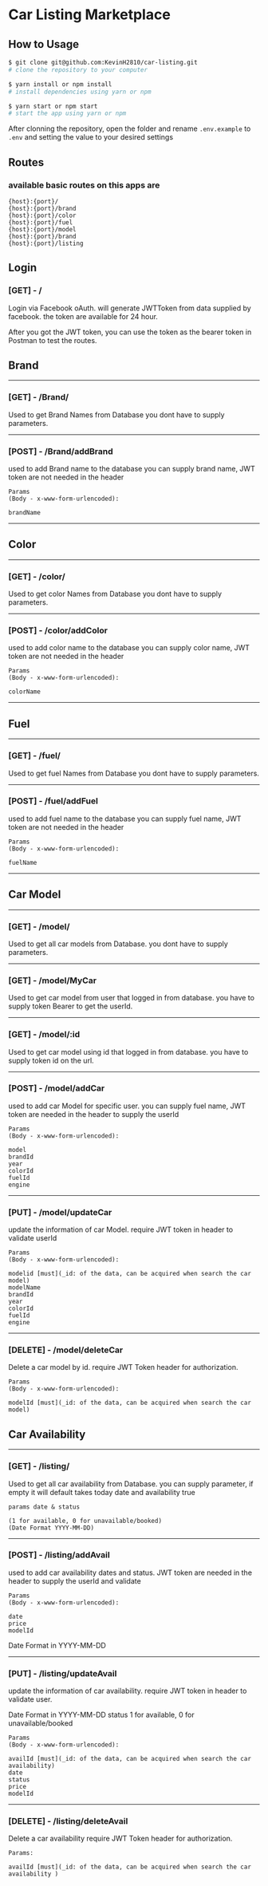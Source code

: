 # Car Listing Marketplace

## How to Usage

```bash
$ git clone git@github.com:KevinH2810/car-listing.git
# clone the repository to your computer

$ yarn install or npm install
# install dependencies using yarn or npm

$ yarn start or npm start
# start the app using yarn or npm
```
After clonning the repository, open the folder and rename ```.env.example``` to ```.env``` and setting the value to your desired settings
## Routes

### available basic routes on this apps are

```
{host}:{port}/
{host}:{port}/brand
{host}:{port}/color
{host}:{port}/fuel
{host}:{port}/model
{host}:{port}/brand
{host}:{port}/listing
```

## Login

### [GET] - /

Login via Facebook oAuth. will generate JWTToken from data supplied by facebook.
the token are available for 24 hour.

After you got the JWT token, you can use the token as the bearer token in Postman to test the routes.

## Brand

---
### [GET] - /Brand/

Used to get Brand Names from Database
you dont have to supply parameters.

---
### [POST] - /Brand/addBrand
used to add Brand name to the database
you can supply brand name, JWT token are not needed in the header

```
Params 
(Body - x-www-form-urlencoded):
 
brandName
```

---

## Color

---
### [GET] - /color/

Used to get color Names from Database
you dont have to supply parameters.

---
### [POST] - /color/addColor
used to add color name to the database
you can supply color name, JWT token are not needed in the header

```
Params 
(Body - x-www-form-urlencoded):
 
colorName
```
---

## Fuel
---
### [GET] - /fuel/

Used to get fuel Names from Database
you dont have to supply parameters.

---
### [POST] - /fuel/addFuel
used to add fuel name to the database
you can supply fuel name, JWT token are not needed in the header

```
Params 
(Body - x-www-form-urlencoded):
 
fuelName
```
---

## Car Model
---
### [GET] - /model/

Used to get all car models from Database.
you dont have to supply parameters.

---
### [GET] - /model/MyCar

Used to get car model from user that logged in from database.
you have to supply token Bearer to get the userId.

---
### [GET] - /model/:id

Used to get car model using id that logged in from database.
you have to supply token id on the url.

---
### [POST] - /model/addCar
used to add car Model for specific user. 
you can supply fuel name, JWT token are needed in the header to supply the userId

```
Params 
(Body - x-www-form-urlencoded):
 
model
brandId
year
colorId
fuelId
engine
```

---
### [PUT] - /model/updateCar
update the information of car Model.
require JWT token in header to validate userId

```
Params 
(Body - x-www-form-urlencoded):

modelid [must](_id: of the data, can be acquired when search the car model)
modelName
brandId
year
colorId
fuelId
engine
```

---
### [DELETE] - /model/deleteCar
Delete a car model by id.
require JWT Token header for authorization.

```
Params 
(Body - x-www-form-urlencoded):

modelId [must](_id: of the data, can be acquired when search the car model)
```

## Car Availability
---
### [GET] - /listing/

Used to get all car availability from Database.
you can supply parameter, if empty it will default takes today date and availability true

```
params date & status 

(1 for available, 0 for unavailable/booked) 
(Date Format YYYY-MM-DD)
```

---
### [POST] - /listing/addAvail
used to add car availability dates and status. 
JWT token are needed in the header to supply the userId and validate

```
Params 
(Body - x-www-form-urlencoded):
 
date
price
modelId
```
Date Format in YYYY-MM-DD

---
### [PUT] - /listing/updateAvail
update the information of car availability.
require JWT token in header to validate user.

Date Format in YYYY-MM-DD
status 1 for available, 0 for unavailable/booked
```
Params 
(Body - x-www-form-urlencoded):

availId [must](_id: of the data, can be acquired when search the car availability)
date
status
price
modelId
```

---
### [DELETE] - /listing/deleteAvail
Delete a car availability
require JWT Token header for authorization.

```
Params:

availId [must](_id: of the data, can be acquired when search the car availability )
```